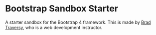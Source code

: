 # Bootstrap Sandbox Starter
A starter sandbox for the Bootstrap 4 framework. This is made by [Brad Traversy](https://github.com/bradtraversy), who is a web development instructor.